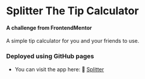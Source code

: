 # Splitter The Tip Calculator
#### A challenge from FrontendMentor

A simple tip calculator for you and your friends to use. 

### Deployed using GitHub pages

- You can visit the app here: :rocket: [Splitter](https://rawmayo.github.io/tip-calculator/)


